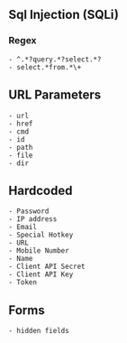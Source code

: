 

## Sql Injection (SQLi)

### Regex

    - ^.*?query.*?select.*?
    - select.*from.*\+

## URL Parameters

    - url
    - href
    - cmd
    - id
    - path
    - file
    - dir


## Hardcoded

    - Password
    - IP address
    - Email
    - Special Hotkey
    - URL 
    - Mobile Number
    - Name
    - Client API Secret
    - Client API Key
    - Token

## Forms
    - hidden fields